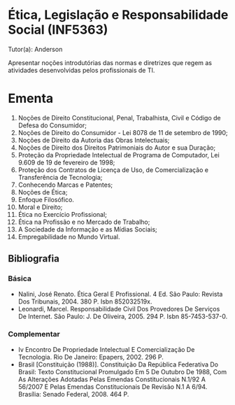 # Ética, Legislação e Responsabilidade Social (INF5363)

Tutor(a): Anderson

Apresentar noções introdutórias das normas e diretrizes que regem as atividades desenvolvidas pelos profissionais de TI.

# Ementa

1. Noções de Direito Constitucional, Penal, Trabalhista, Civil e Código de Defesa do Consumidor;
2. Noções de Direito do Consumidor - Lei 8078 de 11 de setembro de 1990;
3. Noções de Direito da Autoria das Obras Intelectuais;
4. Noções de Direito dos Direitos Patrimoniais do Autor e sua Duração;
5. Proteção da Propriedade Intelectual de Programa de Computador, Lei 9.609 de 19 de fevereiro de 1998;
6. Proteção dos Contratos de Licença de Uso, de Comercialização e Transferência de Tecnologia;
7. Conhecendo Marcas e Patentes;
8. Noções de Ética;
9. Enfoque Filosófico.
10. Moral e Direito;
11. Ética no Exercício Profissional;
12. Ética na Profissão e no Mercado de Trabalho;
13. A Sociedade da Informação e as Mídias Sociais;
14. Empregabilidade no Mundo Virtual.

## Bibliografia

### Básica

- Nalini, José Renato. Ética Geral E Profissional. 4 Ed. São Paulo: Revista Dos Tribunais, 2004. 380 P. Isbn 852032519x.
- Leonardi, Marcel. Responsabilidade Civil Dos Provedores De Serviços De Internet. São Paulo: J. De Oliveira, 2005. 294 P. Isbn 85-7453-537-0.

### Complementar

- Iv Encontro De Propriedade Intelectual E Comercialização De Tecnologia. Rio De Janeiro: Epapers, 2002. 296 P.
- Brasil [Constituição (1988)]. Constituição Da República Federativa Do Brasil: Texto Constitucional Promulgado Em 5 De Outubro De 1988, Com As Alterações Adotadas Pelas Emendas Constitucionais N.1/92 A 56/2007 E Pelas Emendas Constitucionais De Revisão N.1 A 6/94. Brasília: Senado Federal, 2008. 464 P.
